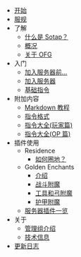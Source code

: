 - [开始](README.md)
- [服规](rules.md)
- 了解
    - [什么是 Sotap？](introduction.md)
    - [概况](overview.md)
    - [关于 OFG](about-ofg.md)
- 入门
    - [加入服务器前...](getting-started/preparation.md)
    - [加入服务器](getting-started/entering-server.md)
    - [基础指令](getting-started/basic-commands.md)
- 附加内容
    - [Markdown 教程](others/markdown-tutorial.md)
    - [指令格式](others/command-format.md)
    - [指令大全(玩家篇)](others/commands-for-players.md)
    - [指令大全(OP 篇)](others/commands-for-operators.md)
- 插件使用
    - Residence
        - [如何圈地？](plugins/residence/how-to-create-a-residence.md)
    - Golden Enchants
        - [介绍](plugins/golden-enchants/introduction.md)
        - [战斗附魔](plugins/golden-enchants/combat-enchants.md)
        - [工具和弓附魔](plugins/golden-enchants/tools-bows-enchants.md)
        - [护甲附魔](plugins/golden-enchants/armor-enchants.md)
    - [服务器插件一览](plugins/all.md)
- 关于
    - [管理组介绍](about/management.md)
    - [技术信息](about/technical-information.md)
- [更新日志](changelog.md)